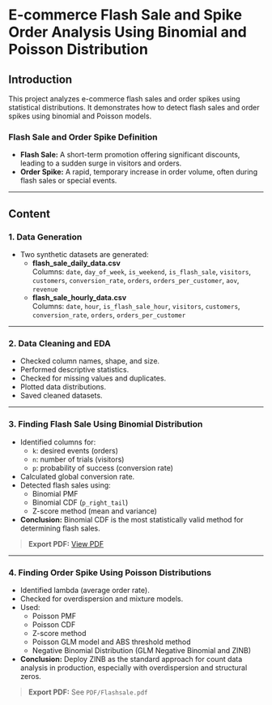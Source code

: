 # E-commerce Flash Sale and Spike Order Analysis Using Binomial and Poisson Distribution

## Introduction

This project analyzes e-commerce flash sales and order spikes using statistical distributions. It demonstrates how to detect flash sales and order spikes using binomial and Poisson models.

### Flash Sale and Order Spike Definition

- **Flash Sale:** A short-term promotion offering significant discounts, leading to a sudden surge in visitors and orders.
- **Order Spike:** A rapid, temporary increase in order volume, often during flash sales or special events.

---

## Content

### 1. Data Generation

- Two synthetic datasets are generated:
    - **flash_sale_daily_data.csv**  
        Columns: `date`, `day_of_week`, `is_weekend`, `is_flash_sale`, `visitors`, `customers`, `conversion_rate`, `orders`, `orders_per_customer`, `aov`, `revenue`
    - **flash_sale_hourly_data.csv**  
        Columns: `date`, `hour`, `is_flash_sale_hour`, `visitors`, `customers`, `conversion_rate`, `orders`, `orders_per_customer`

---

### 2. Data Cleaning and EDA

- Checked column names, shape, and size.
- Performed descriptive statistics.
- Checked for missing values and duplicates.
- Plotted data distributions.
- Saved cleaned datasets.

---

### 3. Finding Flash Sale Using Binomial Distribution

- Identified columns for:
    - `k`: desired events (orders)
    - `n`: number of trials (visitors)
    - `p`: probability of success (conversion rate)
- Calculated global conversion rate.
- Detected flash sales using:
    - Binomial PMF
    - Binomial CDF (`p_right_tail`)
    - Z-score method (mean and variance)
- **Conclusion:** Binomial CDF is the most statistically valid method for determining flash sales.

> **Export PDF:** [View PDF](PDF/Flashsale.pdf)

---

### 4. Finding Order Spike Using Poisson Distributions

- Identified lambda (average order rate).
- Checked for overdispersion and mixture models.
- Used:
    - Poisson PMF
    - Poisson CDF
    - Z-score method
    - Poisson GLM model and ABS threshold method
    - Negative Binomial Distribution (GLM Negative Binomial and ZINB)
- **Conclusion:** Deploy ZINB as the standard approach for count data analysis in production, especially with overdispersion and structural zeros.

> **Export PDF:** See `PDF/Flashsale.pdf`
